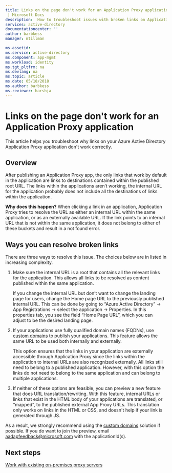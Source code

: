 ```yaml
---
title: Links on the page don't work for an Application Proxy application
 | Microsoft Docs
description:  How to troubleshoot issues with broken links on Application Proxy applications you have integrated with Azure AD
services: active-directory
documentationcenter: ''
author: barbkess
manager: mtillman

ms.assetid: 
ms.service: active-directory
ms.component: app-mgmt
ms.workload: identity
ms.tgt_pltfrm: na
ms.devlang: na
ms.topic: article
ms.date: 05/18/2018
ms.author: barbkess
ms.reviewer: harshja
---
```


# Links on the page don't work for an Application Proxy application

This article helps you troubleshoot why links on your Azure Active Directory Application Proxy application don't work correctly.

## Overview 
After publishing an Application Proxy app, the only links that work by default in the application are links to destinations contained within the published root URL. The links within the applications aren’t working, the internal URL for the application probably does not include all the destinations of links within the application.

**Why does this happen?** When clicking a link in an application, Application Proxy tries to resolve the URL as either an internal URL within the same application, or as an externally available URL. If the link points to an internal URL that is not within the same application, it does not belong to either of these buckets and result in a not found error.

## Ways you can resolve broken links

There are three ways to resolve this issue. The choices below are in listed in increasing complexity.

1.  Make sure the internal URL is a root that contains all the relevant links for the application. This allows all links to be resolved as content published within the same application.

    If you change the internal URL but don’t want to change the landing page for users, change the Home page URL to the previously published internal URL. This can be done by going to “Azure Active Directory” -&gt; App Registrations -&gt; select the application -&gt; Properties. In this properties tab, you see the field “Home Page URL”, which you can adjust to be the desired landing page.

2.  If your applications use fully qualified domain names (FQDNs), use [custom domains](manage-apps/application-proxy-configure-custom-domain.md) to publish your applications. This feature allows the same URL to be used both internally and externally.

    This option ensures that the links in your application are externally accessible through Application Proxy since the links within the application to internal URLs are also recognized externally. All links still need to belong to a published application. However, with this option the links do not need to belong to the same application and can belong to multiple applications.

3.  If neither of these options are feasible, you can preview a new feature that does URL translation/rewriting. With this feature, internal URLs or links that exist in the HTML body of your applications are translated, or “mapped”, to the published external App Proxy URLs. This translation only works on links in the HTML or CSS, and doesn't help if your link is generated through JS. 

As a result, we strongly recommend using the [custom domains](manage-apps/application-proxy-configure-custom-domain.md) solution if possible. If you do want to join the preview, email <aadapfeedback@microsoft.com> with the applicationId(s).

## Next steps
[Work with existing on-premises proxy servers](manage-apps/application-proxy-configure-connectors-with-proxy-servers.md)

